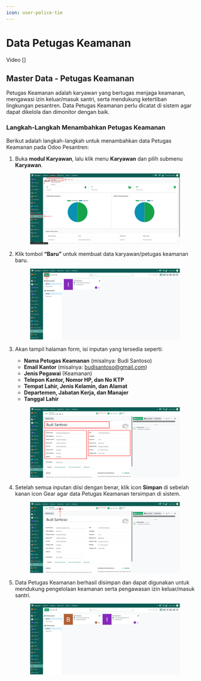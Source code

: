 ```yaml
---
icon: user-police-tie
---
```


# Data Petugas Keamanan

Video \[]

## Master Data - Petugas Keamanan

Petugas Keamanan adalah karyawan yang bertugas menjaga keamanan, mengawasi izin keluar/masuk santri, serta mendukung ketertiban lingkungan pesantren. Data Petugas Keamanan perlu dicatat di sistem agar dapat dikelola dan dimonitor dengan baik.

### Langkah-Langkah Menambahkan Petugas Keamanan

Berikut adalah langkah-langkah untuk menambahkan data Petugas Keamanan pada Odoo Pesantren:

1.  Buka **modul Karyawan**, lalu klik menu **Karyawan** dan pilih submenu **Karyawan**.

    <figure><img src="../.gitbook/assets/images-118.png" alt=""><figcaption></figcaption></figure>


2.  Klik tombol **“Baru”** untuk membuat data karyawan/petugas keamanan baru.

    <figure><img src="../.gitbook/assets/images-119.png" alt=""><figcaption></figcaption></figure>


3.  Akan tampil halaman form, isi inputan yang tersedia seperti:

    * **Nama Petugas Keamanan** (misalnya: Budi Santoso)
    * **Email Kantor** (misalnya: budisantoso@gmail.com)
    * **Jenis Pegawai** (Keamanan)
    * **Telepon Kantor, Nomor HP, dan No KTP**
    * **Tempat Lahir, Jenis Kelamin, dan Alamat**
    * **Departemen, Jabatan Kerja, dan Manajer**
    * **Tanggal Lahir**

    <figure><img src="../.gitbook/assets/images-120.png" alt=""><figcaption></figcaption></figure>


4.  Setelah semua inputan diisi dengan benar, klik icon **Simpan** di sebelah kanan icon Gear agar data Petugas Keamanan tersimpan di sistem.

    <figure><img src="../.gitbook/assets/images-121 (1).png" alt=""><figcaption></figcaption></figure>


5.  Data Petugas Keamanan berhasil disimpan dan dapat digunakan untuk mendukung pengelolaan keamanan serta pengawasan izin keluar/masuk santri.

    <figure><img src="../.gitbook/assets/images-122.png" alt=""><figcaption></figcaption></figure>
